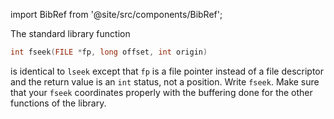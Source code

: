 import BibRef from '@site/src/components/BibRef';

The standard library function

```c
int fseek(FILE *fp, long offset, int origin)
```

is identical to `lseek` except that `fp` is a file pointer instead of a file descriptor
and the return value is an `int` status, not a position. Write `fseek`. Make sure
that your `fseek` coordinates properly with the buffering done for the other
functions of the library. <BibRef id='KR1988' pages='p. 179'></BibRef>